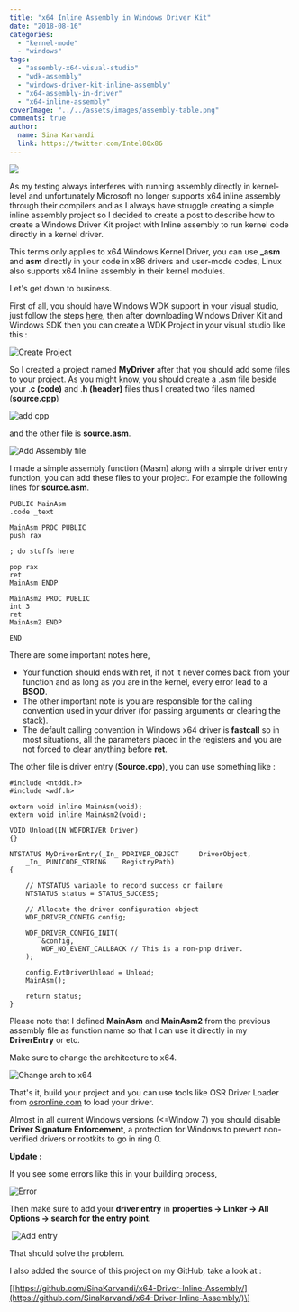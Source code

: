 ```yaml
---
title: "x64 Inline Assembly in Windows Driver Kit"
date: "2018-08-16"
categories: 
  - "kernel-mode"
  - "windows"
tags: 
  - "assembly-x64-visual-studio"
  - "wdk-assembly"
  - "windows-driver-kit-inline-assembly"
  - "x64-assembly-in-driver"
  - "x64-inline-assembly"
coverImage: "../../assets/images/assembly-table.png"
comments: true
author:
  name: Sina Karvandi
  link: https://twitter.com/Intel80x86
---
```


![](../../assets/images/assembly-table.png)

As my testing always interferes with running assembly directly in kernel-level and unfortunately Microsoft no longer supports x64 inline assembly through their compilers and as I always have struggle creating a simple inline assembly project so I decided to create a post to describe how to create a Windows Driver Kit project with Inline assembly to run kernel code directly in a kernel driver.

This terms only applies to x64 Windows Kernel Driver, you can use **\_asm** and **asm** directly in your code in x86 drivers and user-mode codes, Linux also supports x64 Inline assembly in their kernel modules.

Let's get down to business.

First of all, you should have Windows WDK support in your visual studio, just follow the steps [here](https://docs.microsoft.com/en-us/windows-hardware/drivers/download-the-wdk), then after downloading Windows Driver Kit and Windows SDK then you can create a WDK Project in your visual studio like this :

![Create Project](../../assets/images/create-kmdf-project.png)

So I created a project named **MyDriver** after that you should add some files to your project. As you might know, you should create a .asm file beside your .**c (code)** and .**h (header)** files thus I created two files named (**source.cpp**)

![add cpp](../../assets/images/add-cpp-file-to-driver.png)

and the other file is **source.asm**.

![Add Assembly file](../../assets/images/add-asm-file.png)

I made a simple assembly function (Masm) along with a simple driver entry function, you can add these files to your project. For example the following lines for **source.asm**.

```
PUBLIC MainAsm
.code _text

MainAsm PROC PUBLIC
push rax

; do stuffs here

pop rax
ret
MainAsm ENDP

MainAsm2 PROC PUBLIC
int 3
ret
MainAsm2 ENDP 

END
```

There are some important notes here, 

- Your function should ends with ret, if not it never comes back from your function and as long as you are in the kernel, every error lead to a **BSOD**.
- The other important note is you are responsible for the calling convention used in your driver (for passing arguments or clearing the stack).
- The default calling convention in Windows x64 driver is **fastcall** so in most situations, all the parameters placed in the registers and you are not forced to clear anything before **ret**.

The other file is driver entry (**Source.cpp**), you can use something like :

```
#include <ntddk.h>
#include <wdf.h>

extern void inline MainAsm(void);
extern void inline MainAsm2(void);

VOID Unload(IN WDFDRIVER Driver)
{}

NTSTATUS MyDriverEntry(_In_ PDRIVER_OBJECT     DriverObject,
	_In_ PUNICODE_STRING    RegistryPath)
{

	// NTSTATUS variable to record success or failure
	NTSTATUS status = STATUS_SUCCESS;

	// Allocate the driver configuration object
	WDF_DRIVER_CONFIG config;

	WDF_DRIVER_CONFIG_INIT(
		&config,
		WDF_NO_EVENT_CALLBACK // This is a non-pnp driver.
	);

	config.EvtDriverUnload = Unload;
	MainAsm();

	return status;
}
```


Please note that I defined **MainAsm** and **MainAsm2** from the previous assembly file as function name so that I can use it directly in my **DriverEntry** or etc.

Make sure to change the architecture to x64.

![Change arch to x64](../../assets/images/change-to-x64.png)

That's it, build your project and you can use tools like OSR Driver Loader from [osronline.com](http://www.osronline.com/) to load your driver.

Almost in all current Windows versions (<=Window 7) you should disable **Driver Signature Enforcement**, a protection for Windows to prevent non-verified drivers or rootkits to go in ring 0.

**Update :**

If you see some errors like this in your building process,

![Error](../../assets/images/WDK-asm-file-error.png)

Then make sure to add your **driver entry** in **properties -> Linker -> All Options -> search for the entry point**.

 ![Add entry](../../assets/images/WDK-change-driver-entry.png)

That should solve the problem.

I also added the source of this project on my GitHub, take a look at :

\[[https://github.com/SinaKarvandi/x64-Driver-Inline-Assembly/](https://github.com/SinaKarvandi/x64-Driver-Inline-Assembly/)\]
